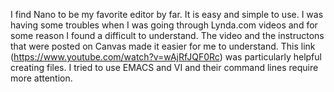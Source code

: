 I find Nano to be my favorite editor by far. It is easy and simple to use. I was having some troubles when I was going through Lynda.com videos and for some reason 
I found a difficult to understand. The video and the instructons that were posted on Canvas made it easier for me to understand. This link 
(https://www.youtube.com/watch?v=wAjRfJQF0Rc) was particularly helpful creating files. I tried to use EMACS and VI and their command lines require more attention.
